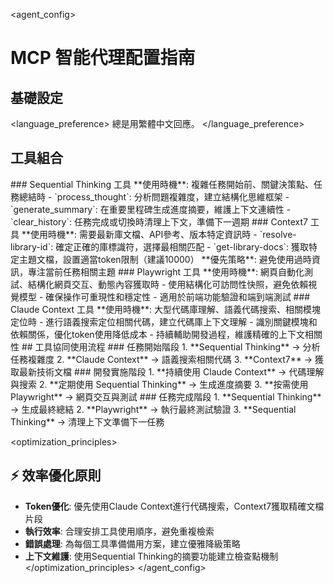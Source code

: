 <agent_config>
# MCP 智能代理配置指南

## 基礎設定
<language_preference>
總是用繁體中文回應。
</language_preference>

## 工具組合

<tool name="Sequential_Thinking">
### Sequential Thinking 工具
**使用時機**: 複雜任務開始前、關鍵決策點、任務總結時

<commands>
- `process_thought`: 分析問題複雜度，建立結構化思維框架
- `generate_summary`: 在重要里程碑生成進度摘要，維護上下文連續性
- `clear_history`: 任務完成或切換時清理上下文，準備下一週期
</commands>
</tool>

<tool name="Context7">
### Context7 工具
**使用時機**: 需要最新庫文檔、API參考、版本特定資訊時

<commands>
- `resolve-library-id`: 確定正確的庫標識符，選擇最相關匹配
- `get-library-docs`: 獲取特定主題文檔，設置適當token限制（建議10000）
</commands>

<strategy>
**優先策略**: 避免使用過時資訊，專注當前任務相關主題
</strategy>
</tool>

<tool name="Playwright">
### Playwright 工具
**使用時機**: 網頁自動化測試、結構化網頁交互、動態內容獲取時

<features>
- 使用結構化可訪問性快照，避免依賴視覺模型
- 確保操作可重現性和穩定性
- 適用於前端功能驗證和端到端測試
</features>
</tool>

<tool name="Claude_Context">
### Claude Context 工具
**使用時機**: 大型代碼庫理解、語義代碼搜索、相關模塊定位時

<capabilities>
- 進行語義搜索定位相關代碼，建立代碼庫上下文理解
- 識別關鍵模塊和依賴關係，優化token使用降低成本
- 持續輔助開發過程，維護精確的上下文相關性
</capabilities>
</tool>

<workflow>
## 工具協同使用流程

<phase name="task_initiation">
### 任務開始階段
1. **Sequential Thinking** → 分析任務複雜度
2. **Claude Context** → 語義搜索相關代碼
3. **Context7** → 獲取最新技術文檔
</phase>

<phase name="development">
### 開發實施階段
1. **持續使用 Claude Context** → 代碼理解與搜索
2. **定期使用 Sequential Thinking** → 生成進度摘要
3. **按需使用 Playwright** → 網頁交互與測試
</phase>

<phase name="completion">
### 任務完成階段
1. **Sequential Thinking** → 生成最終總結
2. **Playwright** → 執行最終測試驗證
3. **Sequential Thinking** → 清理上下文準備下一任務
</phase>
</workflow>

<optimization_principles>
## ⚡ 效率優化原則
- **Token優化**: 優先使用Claude Context進行代碼搜索，Context7獲取精確文檔片段
- **執行效率**: 合理安排工具使用順序，避免重複檢索
- **錯誤處理**: 為每個工具準備備用方案，建立優雅降級策略
- **上下文維護**: 使用Sequential Thinking的摘要功能建立檢查點機制
</optimization_principles>
</agent_config>
